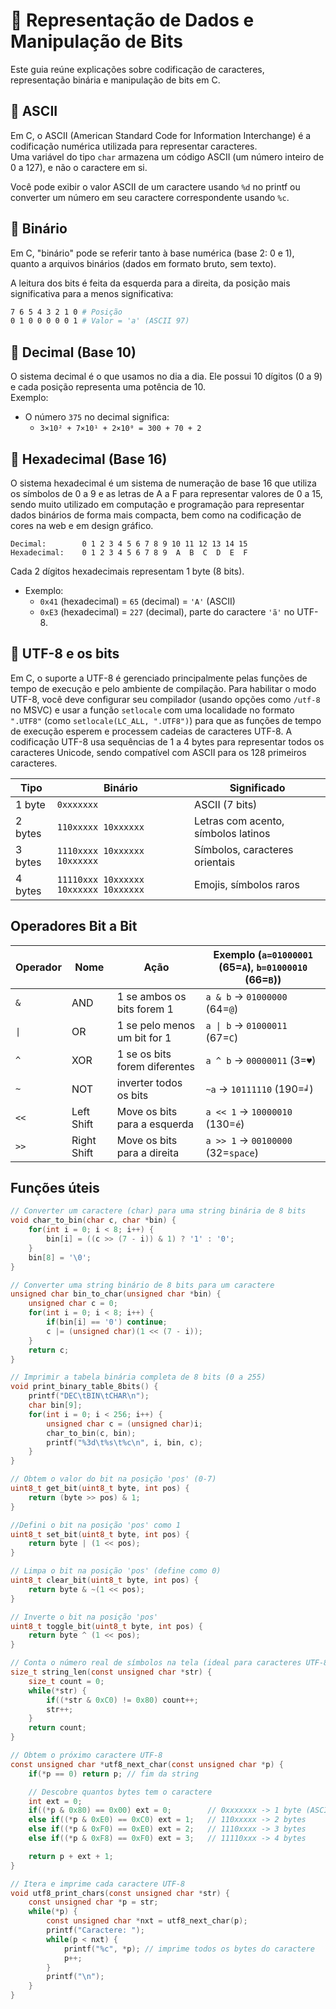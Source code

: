 # 🧠 Representação de Dados e Manipulação de Bits

Este guia reúne explicações sobre codificação de caracteres, representação binária e manipulação de bits em C.

## 📌 ASCII 

Em C, o ASCII (American Standard Code for Information Interchange) é a codificação numérica utilizada para representar caracteres.  
Uma variável do tipo `char` armazena um código ASCII (um número inteiro de 0 a 127), e não o caractere em si.

Você pode exibir o valor ASCII de um caractere usando `%d` no printf ou converter um número em seu caractere correspondente usando `%c`.

## 🔢 Binário

Em C, "binário" pode se referir tanto à base numérica (base 2: 0 e 1), quanto a arquivos binários (dados em formato bruto, sem texto).

A leitura dos bits é feita da esquerda para a direita, da posição mais significativa para a menos significativa:
```bash
7 6 5 4 3 2 1 0 # Posição  
0 1 0 0 0 0 0 1 # Valor = 'a' (ASCII 97)
```

## 🔢 Decimal (Base 10)

O sistema decimal é o que usamos no dia a dia. Ele possui 10 dígitos (0 a 9) e cada posição representa uma potência de 10.  
Exemplo:
- O número `375` no decimal significa:
  - `3×10² + 7×10¹ + 2×10⁰ = 300 + 70 + 2`

## 🧮 Hexadecimal (Base 16)

O sistema hexadecimal é um sistema de numeração de base 16 que utiliza os símbolos de 0 a 9 e as letras de A a F para representar valores de 0 a 15, sendo muito utilizado em computação e programação para representar dados binários de forma mais compacta, bem como na codificação de cores na web e em design gráfico.

```text
Decimal:        0 1 2 3 4 5 6 7 8 9 10 11 12 13 14 15
Hexadecimal:    0 1 2 3 4 5 6 7 8 9  A  B  C  D  E  F
```

Cada 2 dígitos hexadecimais representam 1 byte (8 bits).  
- Exemplo:
  - `0x41` (hexadecimal) = `65` (decimal) = `'A'` (ASCII)
  - `0xE3` (hexadecimal) = `227` (decimal), parte do caractere `'ã'` no UTF-8.

## 📘 UTF-8 e os bits

Em C, o suporte a UTF-8 é gerenciado principalmente pelas funções de tempo de execução e pelo ambiente de compilação. Para habilitar o modo UTF-8, você deve configurar seu compilador (usando opções como `/utf-8` no MSVC) e usar a função `setlocale` com uma localidade no formato `".UTF8"` (como `setlocale(LC_ALL, ".UTF8")`) para que as funções de tempo de execução esperem e processem cadeias de caracteres UTF-8. A codificação UTF-8 usa sequências de 1 a 4 bytes para representar todos os caracteres Unicode, sendo compatível com ASCII para os 128 primeiros caracteres. 

| Tipo | Binário | Significado |
| --- | --- | --- |
| 1 byte | `0xxxxxxx` | ASCII (7 bits) |
| 2 bytes | `110xxxxx 10xxxxxx` | Letras com acento, símbolos latinos |
| 3 bytes | `1110xxxx 10xxxxxx 10xxxxxx` | Símbolos, caracteres orientais |
| 4 bytes | `11110xxx 10xxxxxx 10xxxxxx 10xxxxxx` | Emojis, símbolos raros |

## Operadores Bit a Bit

| Operador | Nome | Ação | Exemplo (`a=01000001` (65=`A`), `b=01000010` (66=`B`)) |
| --- | --- | --- | --- |
| `&` | AND | 1 se ambos os bits forem 1 | `a & b` -> `01000000` (64=`@`) |
| `\|` | OR | 1 se pelo menos um bit for 1 | `a \| b` -> `01000011` (67=`C`) | 
| `^` | XOR | 1 se os bits forem diferentes | `a ^ b` -> `00000011` (3=`♥`) |
| `~` | NOT | inverter todos os bits | `~a` -> `10111110` (190=`╛`) |
| `<<` | Left Shift | Move os bits para a esquerda | `a << 1` -> `10000010` (130=`é`) |
| `>>` | Right Shift | Move os bits para a direita | `a >> 1` -> `00100000` (32=`space`) |

## Funções úteis

```c
// Converter um caractere (char) para uma string binária de 8 bits
void char_to_bin(char c, char *bin) {
    for(int i = 0; i < 8; i++) {
        bin[i] = ((c >> (7 - i)) & 1) ? '1' : '0';
    }
    bin[8] = '\0';
}

// Converter uma string binário de 8 bits para um caractere
unsigned char bin_to_char(unsigned char *bin) {
    unsigned char c = 0;
    for(int i = 0; i < 8; i++) {
        if(bin[i] == '0') continue;
        c |= (unsigned char)(1 << (7 - i));
    }
    return c;
}

// Imprimir a tabela binária completa de 8 bits (0 a 255)
void print_binary_table_8bits() {
    printf("DEC\tBIN\tCHAR\n");
    char bin[9];
    for(int i = 0; i < 256; i++) {
        unsigned char c = (unsigned char)i;
        char_to_bin(c, bin);
        printf("%3d\t%s\t%c\n", i, bin, c);
    }
}

// Obtem o valor do bit na posição 'pos' (0-7)
uint8_t get_bit(uint8_t byte, int pos) {
    return (byte >> pos) & 1;
}

//Defini o bit na posição 'pos' como 1
uint8_t set_bit(uint8_t byte, int pos) {
    return byte | (1 << pos);
}

// Limpa o bit na posição 'pos' (define como 0)
uint8_t clear_bit(uint8_t byte, int pos) {
    return byte & ~(1 << pos);
}

// Inverte o bit na posição 'pos'
uint8_t toggle_bit(uint8_t byte, int pos) {
    return byte ^ (1 << pos);
}

// Conta o número real de símbolos na tela (ideal para caracteres UTF-8), ao contrario de strlen() que conta o número de bytes e não caracteres
size_t string_len(const unsigned char *str) {
    size_t count = 0;
    while(*str) {
        if((*str & 0xC0) != 0x80) count++;
        str++;
    }
    return count;
}

// Obtem o próximo caractere UTF-8
const unsigned char *utf8_next_char(const unsigned char *p) {
    if(*p == 0) return p; // fim da string

    // Descobre quantos bytes tem o caractere
    int ext = 0;
    if((*p & 0x80) == 0x00) ext = 0;        // 0xxxxxxx -> 1 byte (ASCII)
    else if((*p & 0xE0) == 0xC0) ext = 1;   // 110xxxxx -> 2 bytes
    else if((*p & 0xF0) == 0xE0) ext = 2;   // 1110xxxx -> 3 bytes
    else if((*p & 0xF8) == 0xF0) ext = 3;   // 11110xxx -> 4 bytes

    return p + ext + 1;
}

// Itera e imprime cada caractere UTF-8
void utf8_print_chars(const unsigned char *str) {
    const unsigned char *p = str;
    while(*p) {
        const unsigned char *nxt = utf8_next_char(p);
        printf("Caractere: ");
        while(p < nxt) {
            printf("%c", *p); // imprime todos os bytes do caractere
            p++;
        }
        printf("\n");
    }
}
```